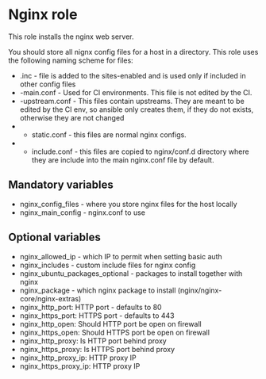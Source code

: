 # Nginx role

This role installs the nginx web server.

You should store all nignx config files for a host in a directory. This role uses the following naming scheme for files:
* .inc - file is added to the sites-enabled and is used only if included in other config files
* -main.conf - Used for CI environments. This file is not edited by the CI.
* -upstream.conf - This files contain upstreams. They are meant to be edited by the CI env, so ansible only creates them, if they do not exists, otherwise they are not changed
* - static.conf - this files  are normal nginx configs.
* - include.conf - this files are copied to nginx/conf.d directory where they are include into the main nginx.conf file by default.


## Mandatory variables
* nginx_config_files - where you store nginx files for the host locally
* nginx_main_config - nginx.conf to use

## Optional variables

* nginx_allowed_ip - which IP to permit when setting basic auth
* nginx_includes - custom include files for nginx config
* nginx_ubuntu_packages_optional - packages to install together with nginx
* nginx_package - which nginx package to install (nginx/nginx-core/nginx-extras)
* nginx_http_port: HTTP port - defaults to 80
* nginx_https_port: HTTPS port - defaults to 443
* nginx_http_open: Should HTTP port be open on firewall
* nginx_https_open: Should HTTPS port be open on firewall
* nginx_http_proxy: Is HTTP port behind proxy
* nginx_https_proxy: Is HTTPS port behind proxy
* nginx_http_proxy_ip: HTTP proxy IP
* nginx_https_proxy_ip: HTTP proxy IP
